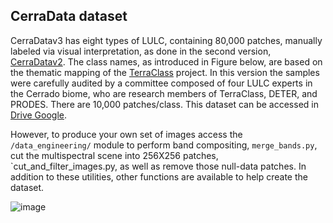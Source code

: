 ## CerraData dataset

CerraDatav3 has eight types of LULC, containing 80,000 patches, manually labeled via visual interpretation, as done in the second version, [CerraDatav2](https://github.com/ai4luc/CerraData-code-data). The class names, as introduced in Figure below, are based on the thematic mapping of the [TerraClass](https://www.terraclass.gov.br/geoportal-cerrado/) project. In this version the samples were carefully audited by a committee composed of four LULC experts in the Cerrado biome, who are research members of TerraClass, DETER, and PRODES. There are 10,000 patches/class. This dataset can be accessed in [Drive Google](https://drive.google.com/drive/folders/1JBdH4BIjNz4G-RPGF03ODnagXcuCmoPP?usp=share_link).

However, to produce your own set of images access the `/data_engineering/` module to perform band compositing, `merge_bands.py`, cut the multispectral scene into 256X256 patches, `cut_and_filter_images.py, as well as remove those null-data patches. In addition to these utilities, other functions are available to help create the dataset.

![image](../set_page/img/datasets.jpeg)
